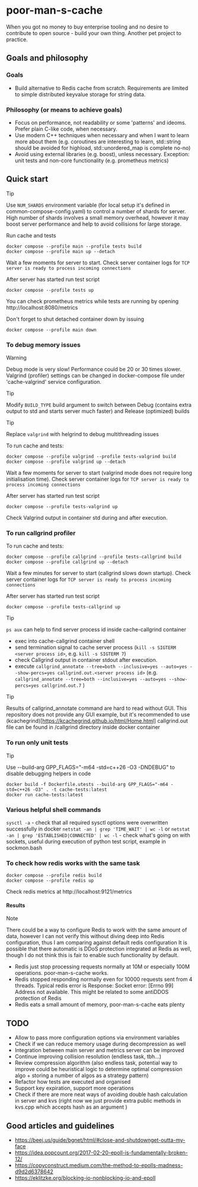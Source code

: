 # poor-man-s-cache

When you got no money to buy enterprise tooling and no desire to contribute to open source - build your own thing.
Another pet project to practice.

## Goals and philosophy

### Goals
- Build alternative to Redis cache from scratch. Requirements are limited to simple distributed keyvalue storage for string data.

### Philosophy (or means to achieve goals)
- Focus on performance, not readability or some 'patterns' and ideoms. Prefer plain C-like code, when necessary.
- Use modern C++ techniques when necessary and when I want to learn more about them (e.g. coroutines are interesting to learn, std::string should be avoided for highload, std::unordered_map is complete no-no)
- Avoid using external libraries (e.g. boost), unless necessary. Exception: unit tests and non-core functionality (e.g. prometheus metrics)

## Quick start
> [!TIP]
> Use `NUM_SHARDS` environment variable (for local setup it's defined in common-compose-config.yaml) to control a number of shards for server.
> High number of shards involves a small memory overhead, however it may boost server performance and help to avoid collisions for large storage.

Run cache and tests
```
docker compose --profile main --profile tests build
docker compose --profile main up --detach
```
Wait a few moments for server to start. Check server container logs for `TCP server is ready to process incoming connections`

After server has started run test script
```
docker compose --profile tests up
```

You can check prometheus metrics while tests are running by opening http://localhost:8080/metrics

Don't forget to shut detached container down by issuing

```
docker compose --profile main down
```
### To debug memory issues
> [!WARNING]
> Debug mode is very slow! Performance could be 20 or 30 times slower. Valgrind (profiler) settings can be changed in docker-compose file under 'cache-valgrind' service configuration.

> [!TIP]
> Modify `BUILD_TYPE` build argument to switch between Debug (contains extra output to std and starts server much faster) and Release (optimized) builds

> [!TIP]
> Replace `valgrind` with helgrind to debug multithreading issues 

To run cache and tests:
```
docker compose --profile valgrind --profile tests-valgrind build
docker compose --profile valgrind up --detach
```
Wait a few moments for server to start (valgrind mode does not require long initialisation time). Check server container logs for `TCP server is ready to process incoming connections`

After server has started run test script
```
docker compose --profile tests-valgrind up
```
Check Valgrind output in container std during and after execution.


### To run callgrind profiler 

To run cache and tests:
```
docker compose --profile callgrind --profile tests-callgrind build
docker compose --profile callgrind up --detach
```
Wait a few minutes for server to start (callgrind slows down startup). Check server container logs for `TCP server is ready to process incoming connections`

After server has started run test script
```
docker compose --profile tests-callgrind up
```
> [!TIP]
> `ps aux` can help to find server process id inside cache-callgrind container

- exec into cache-callgrind container shell
- send termination signal to cache server process (`kill -s SIGTERM <server process id>`, e.g. `kill -s SIGTERM 7`)
- check Callgrind output in container stdout after execution.
- execute `callgrind_annotate --tree=both --inclusive=yes --auto=yes --show-percs=yes callgrind.out.<server process id>` (e.g. `callgrind_annotate --tree=both --inclusive=yes --auto=yes --show-percs=yes callgrind.out.7` )

> [!TIP]
> Results of callgrind_annotate command are hard to read without GUI. This repository does not provide any GUI example, but it's recommended to use (kcachegrind)[https://kcachegrind.github.io/html/Home.html]
> callgrind.out file can be found in /callgrind directory inside docker container



### To run only unit tests
> [!TIP]
> Use --build-arg GPP_FLAGS="-m64 -std=c++26 -O3 -DNDEBUG" to disable debugging helpers in code

```
docker build -f Dockerfile.utests --build-arg GPP_FLAGS="-m64 -std=c++26 -O3" . -t cache-tests:latest
docker run cache-tests:latest
```

### Various helpful shell commands
`sysctl -a` - check that all required sysctl options were overwritten successfully in docker
`netstat -an | grep 'TIME_WAIT' | wc -l` or `netstat -an | grep 'ESTABLISHED|CONNECTED' | wc -l` - check what's going on with sockets, useful during execution of python test script, example in sockmon.bash


### To check how redis works with the same task
```
docker compose --profile redis build
docker compose --profile redis up
```
Check redis metrics at http://localhost:9121/metrics

#### Results
> [!NOTE]
> There could be a way to configure Redis to work with the same amount of data, however I can not verify this without diving deep into Redis configuration, thus I am comparing against default redis configuration
> It is possible that there automatic is DDoS protection integrated at Redis as well, though I do not think this is fair to enable such functionality by default.

- Redis just stop processing requests normally at 10M or especially 100M operations. poor-man-s-cache works.
- Redis stopped responding normally even for 10000 requests sent from 4 threads. Typical redis error is Response: Socket error: [Errno 99] Address not available. This might be related to some antiDDOS protection of Redis
- Redis eats a small amount of memory, poor-man-s-cache eats plenty



## TODO
- Allow to pass more configuration options via environment variables
- Check if we can reduce memory usage during decompression as well
- Integration between main server and metrics server can be improved
- Continue improving collision resolution (endless task, tbh...)
- Review compression algorithm (also endless task, potential way to improve could be heuristical logic to determine optimal compression algo + storing a number of algos as a strategy pattern)
- Refactor how tests are executed and organised
- Support key expiration, support more operations
- Check if there are more neat ways of avoiding double hash calculation in server and kvs (right now we just provide extra public methods in kvs.cpp which accepts hash as an argument )

## Good articles and guidelines
- https://beej.us/guide/bgnet/html/#close-and-shutdownget-outta-my-face
- https://idea.popcount.org/2017-02-20-epoll-is-fundamentally-broken-12/
- https://copyconstruct.medium.com/the-method-to-epolls-madness-d9d2d6378642
- https://eklitzke.org/blocking-io-nonblocking-io-and-epoll